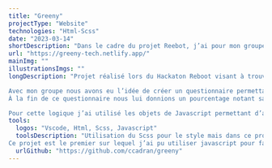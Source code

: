 ```yaml
---
title: "Greeny"
projectType: "Website"
technologies: "Html-Scss"
date: "2023-03-14"
shortDescription: "Dans le cadre du projet Reebot, j’ai pour mon groupe, codé ce site avec un principe de questionnaire permettant de noter les habitudes technologiques de l’utilisateur en termes de responsabilité écologique. Ce projet m’a permis d’approfondir Javascript."
url: "https://greeny-tech.netlify.app/"
mainImg: ""
illustrationsImgs: ""
longDescription: "Projet réalisé lors du Hackaton Reboot visant à trouver des solutions permettant à des étudiants de produire des solutions responsables.

Avec mon groupe nous avons eu l’idée de créer un questionnaire permettant à l’utilisateur de tester sa responsabilité écologique en termes de technologies.
À la fin de ce questionnaire nous lui donnions un pourcentage notant sa responsabilité, tout en lui donnant un conseil.

Pour cette logique j’ai utilisé les objets de Javascript permettant d’associer une note à chaque réponse afin de pouvoir impacter le pourcentage final."
tools:
  logos: "Vscode, Html, Scss, Javascript"
  toolsDescription: "Utilisation du Scss pour le style mais dans ce projet c’est surtout le codage en Js du questionnaire sur lequel je me suis concentré !
Ce projet est le premier sur lequel j’ai pu utiliser javascript pour faire autre chose que du style, en utilisant par exemple le client storage pour pouvoir sauvegarder le score utilisateur au changement de page."
  urlGithub: "https://github.com/ccadran/greeny"
---
```


